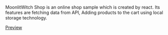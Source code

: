 MoonlitWitch Shop is an online shop sample which is created by react. Its features are fetching data from API, Adding products to the cart using local storage technology.

<a href="https://mahshidnabati.github.io/online-shop/">Preview</a>
